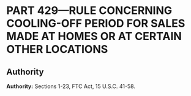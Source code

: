 # PART 429—RULE CONCERNING COOLING-OFF PERIOD FOR SALES MADE AT HOMES OR AT CERTAIN OTHER LOCATIONS


## Authority

**Authority:** Sections 1-23, FTC Act, 15 U.S.C. 41-58.




